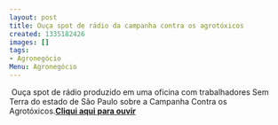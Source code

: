 ```yaml
---
layout: post
title: Ouça spot de rádio da campanha contra os agrotóxicos
created: 1335182426
images: []
tags:
- Agronegócio
Menu: Agronegócio
---
```

 Ouça spot de rádio produzido em uma oficina com trabalhadores Sem Terra  do estado de São Paulo sobre a Campanha Contra os Agrotóxicos.[**Cliqui aqui para ouvir**](http://www.mst.org.br/sites/default/files/campanhacontraosagrotoxicos.mp3)
